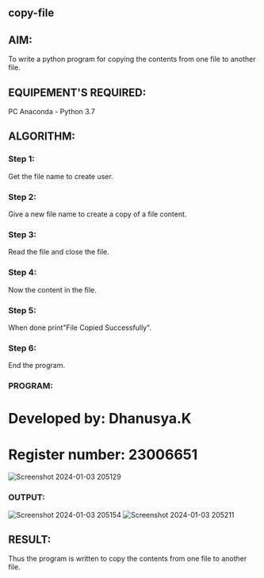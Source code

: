 ## copy-file
## AIM:
To write a python program for copying the contents from one file to another file.
## EQUIPEMENT'S REQUIRED: 
PC
Anaconda - Python 3.7
## ALGORITHM: 
### Step 1:
Get the file name to create user.
### Step 2: 
Give a new file name to create a copy of a file content.
### Step 3: 
Read the file and close the file.
### Step 4:  
Now the content in the file.
### Step 5: 
When done print"File Copied Successfully".
### Step 6: 
End the program.
### PROGRAM:
# Developed by: Dhanusya.K
# Register number: 23006651

![Screenshot 2024-01-03 205129](https://github.com/Dhanu654/copy-file/assets/148514965/27f6e43b-e716-497b-92f3-15ecd524081d)

### OUTPUT:
![Screenshot 2024-01-03 205154](https://github.com/Dhanu654/copy-file/assets/148514965/0c19ade8-3583-4eda-b2be-fdd924552487)
![Screenshot 2024-01-03 205211](https://github.com/Dhanu654/copy-file/assets/148514965/707d19e0-9805-4d42-84a4-7f9c4e403af3)



## RESULT:
Thus the program is written to copy the contents from one file to another file.
